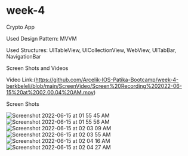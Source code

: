 # week-4

Crypto App

Used Design Pattern: MVVM

Used Structures: UITableView, UICollectionView, WebView, UITabBar, NavigationBar

Screen Shots and Videos

Video Link:(https://github.com/Arcelik-IOS-Patika-Bootcamp/week-4-berkbeleli/blob/main/ScreenVideo/Screen%20Recording%202022-06-15%20at%2002.00.04%20AM.mov)

Screen Shots

![Screenshot 2022-06-15 at 01 55 45 AM](https://user-images.githubusercontent.com/44535117/173704471-fea7e691-80a7-48fb-8f8b-a7235e606308.png)
![Screenshot 2022-06-15 at 01 55 56 AM](https://user-images.githubusercontent.com/44535117/173704502-258da80c-233f-4b3a-b420-dfef6d4caae2.png)
![Screenshot 2022-06-15 at 02 03 09 AM](https://user-images.githubusercontent.com/44535117/173704522-9713562a-e938-45c6-9a17-2a109c07be57.png)
![Screenshot 2022-06-15 at 02 03 55 AM](https://user-images.githubusercontent.com/44535117/173704531-407abebe-ae98-4d6f-81c0-ea943f21a9a8.png)
![Screenshot 2022-06-15 at 02 04 16 AM](https://user-images.githubusercontent.com/44535117/173704544-9ddb8068-3966-4475-a87a-bd67860fd569.png)
![Screenshot 2022-06-15 at 02 04 27 AM](https://user-images.githubusercontent.com/44535117/173704556-bff21dd2-5086-4b1b-885c-6f2b5ab3ed18.png)

